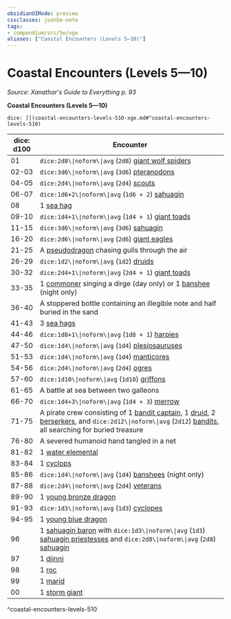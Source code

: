```yaml
---
obsidianUIMode: preview
cssclasses: json5e-note
tags:
- compendium/src/5e/xge
aliases: ["Coastal Encounters (Levels 5—10)"]
---
```

# Coastal Encounters (Levels 5—10)
*Source: Xanathar's Guide to Everything p. 93* 

**Coastal Encounters (Levels 5—10)**

`dice: [](coastal-encounters-levels-510-xge.md#^coastal-encounters-levels-510)`

| dice: d100 | Encounter |
|------------|-----------|
| 01 | `dice:2d8\\|noform\\|avg` (`2d8`) [giant wolf spiders](2-Mechanics/CLI/bestiary/beast/giant-wolf-spider.md) |
| 02-03 | `dice:3d6\\|noform\\|avg` (`3d6`) [pteranodons](2-Mechanics/CLI/bestiary/beast/pteranodon.md) |
| 04-05 | `dice:2d4\\|noform\\|avg` (`2d4`) [scouts](2-Mechanics/CLI/bestiary/humanoid/scout.md) |
| 06-07 | `dice:1d6+2\\|noform\\|avg` (`1d6 + 2`) [sahuagin](2-Mechanics/CLI/bestiary/humanoid/sahuagin.md) |
| 08 | 1 [sea hag](2-Mechanics/CLI/bestiary/fey/sea-hag.md) |
| 09-10 | `dice:1d4+1\\|noform\\|avg` (`1d4 + 1`) [giant toads](2-Mechanics/CLI/bestiary/beast/giant-toad.md) |
| 11-15 | `dice:3d6\\|noform\\|avg` (`3d6`) [sahuagin](2-Mechanics/CLI/bestiary/humanoid/sahuagin.md) |
| 16-20 | `dice:2d6\\|noform\\|avg` (`2d6`) [giant eagles](2-Mechanics/CLI/bestiary/beast/giant-eagle.md) |
| 21-25 | A [pseudodragon](2-Mechanics/CLI/bestiary/dragon/pseudodragon.md) chasing gulls through the air |
| 26-29 | `dice:1d2\\|noform\\|avg` (`1d2`) [druids](2-Mechanics/CLI/bestiary/humanoid/druid.md) |
| 30-32 | `dice:2d4+1\\|noform\\|avg` (`2d4 + 1`) [giant toads](2-Mechanics/CLI/bestiary/beast/giant-toad.md) |
| 33-35 | 1 [commoner](2-Mechanics/CLI/bestiary/humanoid/commoner.md) singing a dirge (day only) or 1 [banshee](2-Mechanics/CLI/bestiary/undead/banshee.md) (night only) |
| 36-40 | A stoppered bottle containing an illegible note and half buried in the sand |
| 41-43 | 3 [sea hags](2-Mechanics/CLI/bestiary/fey/sea-hag.md) |
| 44-46 | `dice:1d8+1\\|noform\\|avg` (`1d8 + 1`) [harpies](2-Mechanics/CLI/bestiary/monstrosity/harpy.md) |
| 47-50 | `dice:1d4\\|noform\\|avg` (`1d4`) [plesiosauruses](2-Mechanics/CLI/bestiary/beast/plesiosaurus.md) |
| 51-53 | `dice:1d4\\|noform\\|avg` (`1d4`) [manticores](2-Mechanics/CLI/bestiary/monstrosity/manticore.md) |
| 54-56 | `dice:2d4\\|noform\\|avg` (`2d4`) [ogres](2-Mechanics/CLI/bestiary/giant/ogre.md) |
| 57-60 | `dice:1d10\\|noform\\|avg` (`1d10`) [griffons](2-Mechanics/CLI/bestiary/monstrosity/griffon.md) |
| 61-65 | A battle at sea between two galleons |
| 66-70 | `dice:1d4+3\\|noform\\|avg` (`1d4 + 3`) [merrow](2-Mechanics/CLI/bestiary/monstrosity/merrow.md) |
| 71-75 | A pirate crew consisting of 1 [bandit captain](2-Mechanics/CLI/bestiary/humanoid/bandit-captain.md), 1 [druid](2-Mechanics/CLI/bestiary/humanoid/druid.md), 2 [berserkers](2-Mechanics/CLI/bestiary/humanoid/berserker.md), and `dice:2d12\\|noform\\|avg` (`2d12`) [bandits](2-Mechanics/CLI/bestiary/humanoid/bandit.md), all searching for buried treasure |
| 76-80 | A severed humanoid hand tangled in a net |
| 81-82 | 1 [water elemental](2-Mechanics/CLI/bestiary/elemental/water-elemental.md) |
| 83-84 | 1 [cyclops](2-Mechanics/CLI/bestiary/giant/cyclops.md) |
| 85-86 | `dice:1d4\\|noform\\|avg` (`1d4`) [banshees](2-Mechanics/CLI/bestiary/undead/banshee.md) (night only) |
| 87-88 | `dice:2d4\\|noform\\|avg` (`2d4`) [veterans](2-Mechanics/CLI/bestiary/humanoid/veteran.md) |
| 89-90 | 1 [young bronze dragon](2-Mechanics/CLI/bestiary/dragon/young-bronze-dragon.md) |
| 91-93 | `dice:1d3\\|noform\\|avg` (`1d3`) [cyclopes](2-Mechanics/CLI/bestiary/giant/cyclops.md) |
| 94-95 | 1 [young blue dragon](2-Mechanics/CLI/bestiary/dragon/young-blue-dragon.md) |
| 96 | 1 [sahuagin baron](2-Mechanics/CLI/bestiary/humanoid/sahuagin-baron.md) with `dice:1d3\\|noform\\|avg` (`1d3`) [sahuagin priestesses](2-Mechanics/CLI/bestiary/humanoid/sahuagin-priestess.md) and `dice:2d8\\|noform\\|avg` (`2d8`) [sahuagin](2-Mechanics/CLI/bestiary/humanoid/sahuagin.md) |
| 97 | 1 [djinni](2-Mechanics/CLI/bestiary/elemental/djinni.md) |
| 98 | 1 [roc](2-Mechanics/CLI/bestiary/monstrosity/roc.md) |
| 99 | 1 [marid](2-Mechanics/CLI/bestiary/elemental/marid.md) |
| 00 | 1 [storm giant](2-Mechanics/CLI/bestiary/giant/storm-giant.md) |
^coastal-encounters-levels-510